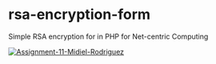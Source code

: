 # rsa-encryption-form
Simple RSA encryption for in PHP for Net-centric Computing

<a href="https://ibb.co/VWY32KB"><img src="https://i.ibb.co/7Jtb29y/Assignment-11-Midiel-Rodriguez.png" alt="Assignment-11-Midiel-Rodriguez" border="0"></a>
